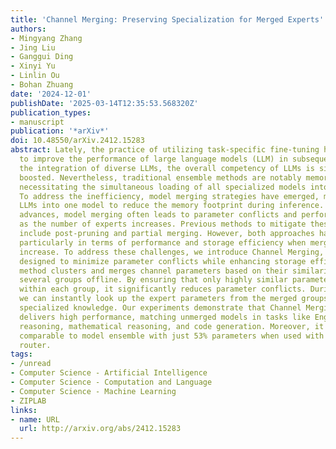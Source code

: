```yaml
---
title: 'Channel Merging: Preserving Specialization for Merged Experts'
authors:
- Mingyang Zhang
- Jing Liu
- Ganggui Ding
- Xinyi Yu
- Linlin Ou
- Bohan Zhuang
date: '2024-12-01'
publishDate: '2025-03-14T12:35:53.568320Z'
publication_types:
- manuscript
publication: '*arXiv*'
doi: 10.48550/arXiv.2412.15283
abstract: Lately, the practice of utilizing task-specific fine-tuning has been implemented
  to improve the performance of large language models (LLM) in subsequent tasks. Through
  the integration of diverse LLMs, the overall competency of LLMs is significantly
  boosted. Nevertheless, traditional ensemble methods are notably memory-intensive,
  necessitating the simultaneous loading of all specialized models into GPU memory.
  To address the inefficiency, model merging strategies have emerged, merging all
  LLMs into one model to reduce the memory footprint during inference. Despite these
  advances, model merging often leads to parameter conflicts and performance decline
  as the number of experts increases. Previous methods to mitigate these conflicts
  include post-pruning and partial merging. However, both approaches have limitations,
  particularly in terms of performance and storage efficiency when merged experts
  increase. To address these challenges, we introduce Channel Merging, a novel strategy
  designed to minimize parameter conflicts while enhancing storage efficiency. This
  method clusters and merges channel parameters based on their similarity to form
  several groups offline. By ensuring that only highly similar parameters are merged
  within each group, it significantly reduces parameter conflicts. During inference,
  we can instantly look up the expert parameters from the merged groups, preserving
  specialized knowledge. Our experiments demonstrate that Channel Merging consistently
  delivers high performance, matching unmerged models in tasks like English and Chinese
  reasoning, mathematical reasoning, and code generation. Moreover, it obtains results
  comparable to model ensemble with just 53% parameters when used with a task-specific
  router.
tags:
- /unread
- Computer Science - Artificial Intelligence
- Computer Science - Computation and Language
- Computer Science - Machine Learning
- ZIPLAB
links:
- name: URL
  url: http://arxiv.org/abs/2412.15283
---
```

